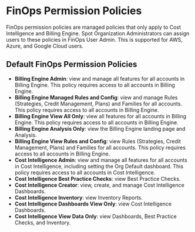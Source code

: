 <meta name="robots" content="noindex">

# FinOps Permission Policies

FinOps permission policies are managed policies that only apply to Cost Intelligence and Billing Engine. Spot Organization Administrators can assign users to these policies in FinOps User Admin. This is supported for AWS, Azure, and Google Cloud users.

## Default FinOps Permission Policies

- **Billing Engine Admin**: view and manage all features for all accounts in Billing Engine. This policy requires access to all accounts in Billing Engine.
- **Billing Engine Managed Rules and Config**: view and manage Rules (Strategies, Credit Management, Plans) and Families for all accounts. This policy requires access to all accounts in Billing Engine.
- **Billing Engine View All Only**: view all features for all accounts in Billing Engine. This policy requires access to all accounts in Billing Engine.
- **Billing Engine Analysis Only**: view the Billing Engine landing page and Analysis.
- **Billing Engine View Rules and Config**: view Rules (Strategies, Credit Management, Plans) and Families for all accounts. This policy requires access to all accounts in Billing Engine.
- **Cost Intelligence Admin**: view and manage all features for all accounts in Cost Intelligence, including setting the Org Default dashboard. This policy requires access to all accounts in Cost Intelligence.
- **Cost Intelligence Best Practice Checks**: view Best Practice Checks.
- **Cost Intelligence Creator**: view, create, and manage Cost Intelligence Dashboards.
- **Cost Intelligence Inventory**: view Inventory Reports.
- **Cost Intelligence Dashboards View Only**: view Cost Intelligence Dashboards.
- **Cost Intelligence View Data Only**: view Dashboards, Best Practice Checks, and Inventory.
